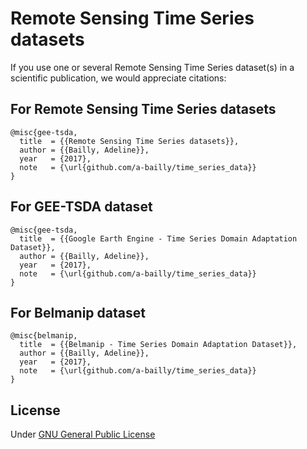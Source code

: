 # Remote Sensing Time Series datasets

If you use one or several Remote Sensing Time Series dataset(s) in a scientific publication, we would appreciate citations:

## For Remote Sensing Time Series datasets
```
@misc{gee-tsda,
  title  = {{Remote Sensing Time Series datasets}},
  author = {{Bailly, Adeline}},
  year   = {2017},
  note   = {\url{github.com/a-bailly/time_series_data}}
}
```

## For GEE-TSDA dataset
```
@misc{gee-tsda,
  title  = {{Google Earth Engine - Time Series Domain Adaptation Dataset}},
  author = {{Bailly, Adeline}},
  year   = {2017},
  note   = {\url{github.com/a-bailly/time_series_data}}
}
```

## For Belmanip dataset
```
@misc{belmanip,
  title  = {{Belmanip - Time Series Domain Adaptation Dataset}},
  author = {{Bailly, Adeline}},
  year   = {2017},
  note   = {\url{github.com/a-bailly/time_series_data}}
}
```

## License

Under [GNU General Public License](https://www.gnu.org/licenses/gpl-3.0.en.html)
